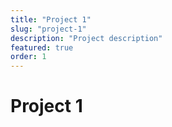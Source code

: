 ```yaml
---
title: "Project 1"
slug: "project-1"
description: "Project description"
featured: true
order: 1
---
```


# Project 1
